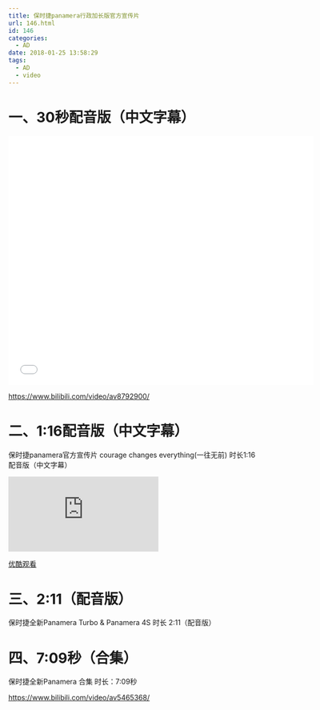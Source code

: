 ```yaml
---
title: 保时捷panamera行政加长版官方宣传片
url: 146.html
id: 146
categories:
  - AD
date: 2018-01-25 13:58:29
tags:
  - AD
  - video
---
```


# 一、30秒配音版（中文字幕） 

<iframe height=498 width=610 src="//player.bilibili.com/player.html?aid=8792900&cid=14502121&page=1" scrolling="no" border="0" frameborder="no" framespacing="0" allowfullscreen="true"> </iframe>

https://www.bilibili.com/video/av8792900/

# 二、1:16配音版（中文字幕） 
保时捷panamera官方宣传片 courage changes everything(一往无前) 时长1:16配音版（中文字幕） 

<div style="width: 610px; ">
<iframe  src='http://player.youku.com/embed/XMTYxNjA0MTk2NA==' style='' frameborder=0 'allowfullscreen'></iframe>
</div>

[优酷观看](http://player.youku.com/embed/XMTYxNjA0MTk2NA==)



# 三、2:11（配音版） 
保时捷全新Panamera Turbo & Panamera 4S 时长 2:11（配音版） 



# 四、7:09秒（合集）
保时捷全新Panamera 合集 时长：7:09秒 

https://www.bilibili.com/video/av5465368/